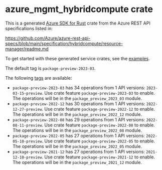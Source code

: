 # azure_mgmt_hybridcompute crate

This is a generated [Azure SDK for Rust](https://github.com/Azure/azure-sdk-for-rust) crate from the Azure REST API specifications listed in:

https://github.com/Azure/azure-rest-api-specs/blob/main/specification/hybridcompute/resource-manager/readme.md

To get started with these generated service crates, see the [examples](https://github.com/Azure/azure-sdk-for-rust/blob/main/services/README.md#examples).

The default tag is `package-preview-2023-03`.

The following [tags](https://github.com/Azure/azure-sdk-for-rust/blob/main/services/tags.md) are available:

- `package-preview-2023-03` has 34 operations from 1 API versions: `2023-03-15-preview`. Use crate feature `package-preview-2023-03` to enable. The operations will be in the `package_preview_2023_03` module.
- `package-preview-2022-12` has 30 operations from 1 API versions: `2022-12-27-preview`. Use crate feature `package-preview-2022-12` to enable. The operations will be in the `package_preview_2022_12` module.
- `package-preview-2022-08` has 29 operations from 1 API versions: `2022-08-11-preview`. Use crate feature `package-preview-2022-08` to enable. The operations will be in the `package_preview_2022_08` module.
- `package-preview-2022-05` has 27 operations from 1 API versions: `2022-05-10-preview`. Use crate feature `package-preview-2022-05` to enable. The operations will be in the `package_preview_2022_05` module.
- `package-preview-2021-12` has 27 operations from 1 API versions: `2021-12-10-preview`. Use crate feature `package-preview-2021-12` to enable. The operations will be in the `package_preview_2021_12` module.